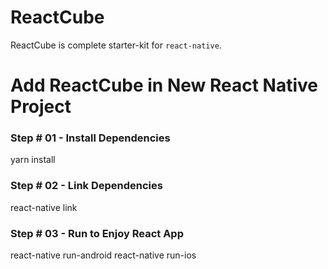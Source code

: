 # ReactCube
ReactCube is complete starter-kit for `react-native`.
  
# Add ReactCube in New React Native Project

### Step # 01 - Install Dependencies

yarn install

### Step # 02 - Link Dependencies

react-native link

### Step # 03 - Run to Enjoy React App

react-native run-android
react-native run-ios
